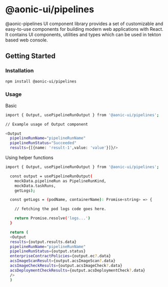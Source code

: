 # @aonic-ui/pipelines

@aonic-pipelines UI component library provides a set of customizable and easy-to-use components for building modern web applications with React. It contains UI components, utilities and types which can be used in tekton based web console.

## Getting Started

### Installation

```bash
npm install @aonic-ui/pipelines
```

### Usage

Basic

```bash
import { Output, usePipelineRunOutput } from '@aonic-ui/pipelines';

// Example usage of Output component

<Output
  pipelineRunName="pipelineRunName"
  pipelineRunStatus="Succeeded"
  results={[{name: 'result-1',value: 'value'}]}/>
```

Using helper functions

```bash
import { Output, usePipelineRunOutput } from '@aonic-ui/pipelines';

  const output = usePipelineRunOutput(
    mockData.pipelineRun as PipelineRunKind,
    mockData.taskRuns,
    getLogs);

  const getLogs = (podName, containerName): Promise<string> => {

    // fetching the pod logs code goes here.

    return Promise.resolve('logs...')
  }

  return (
  <Output
  results={output.results.data}
  pipelineRunName="pipelineRunName"
  pipelineRunStatus={output.status}
  enterpriseContractPolicies={output.ec?.data}
  acsImageScanResult={output.acsImageScan?.data}
  acsImageCheckResults={output.acsImageCheck?.data}
  acsDeploymentCheckResults={output.acsDeploymentCheck?.data}
  />
  )
```
